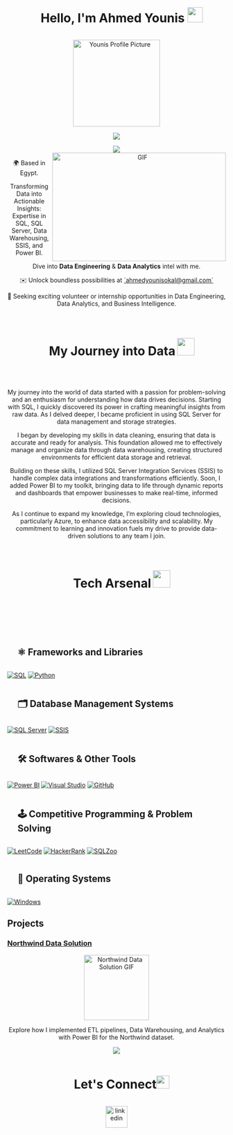 <!-- Hero Title -->
<div id="user-content-toc" align="center">
  <ul>
    <summary><h1 style="display: inline-block">Hello, I'm Ahmed Younis <img src="https://media.giphy.com/media/hvRJCLFzcasrR4ia7z/giphy.gif" width="35"></h1></summary>
  </ul>
</div>

<!-- Profile Picture -->
<div align="center">
  <img src="https://avatars.githubusercontent.com/u/134159137?v=4" alt="Younis Profile Picture" width="200">
</div>

<!-- Hero Typescript Title -->
<p align="center">
  <a href="https://github.com/DenverCoder1/readme-typing-svg"><img src="https://readme-typing-svg.herokuapp.com?font=Time+New+Roman&color=%2305982&size=25&center=true&vCenter=true&width=600&height=100&lines=Junior+Data+Engineer;Junior+Data+Analyst"></a>
</p>

<!--horizontal divider(gradiant)-->
<div align="center">
  <img src="https://user-images.githubusercontent.com/73097560/115834477-dbab4500-a447-11eb-908a-139a6edaec5c.gif">
</div>

<!-- Hero Right Image -->
<div align="center">
  <img align="right" height="250" width="400" alt="GIF" src="https://github.com/JayantGoel001/JayantGoel001/blob/master/GIF/code.gif">
</div>

<div align="center">
  <p>🌍 Based in Egypt.</p>
  <p>Transforming Data into Actionable Insights: Expertise in SQL, SQL Server, Data Warehousing, SSIS, and Power BI.</p>
  <p>Dive into <strong>Data Engineering</strong> & <strong>Data Analytics</strong> intel with me.</p>
  <p>✉️ Unlock boundless possibilities at <a href="mailto:ahmedyounisokal@gmail.com" target="_blank">`ahmedyounisokal@gmail.com`</a></p>
  <p>🌟 Seeking exciting volunteer or internship opportunities in Data Engineering, Data Analytics, and Business Intelligence.</p>
</div>

<br>

<!-- About Section Title -->
<div id="user-content-toc" align="center">
  <ul>
    <summary style="margin-bottom: 50px;">
      <h1 style="display: inline-block">My Journey into Data</h1>
      <picture>
        <img src="https://user-images.githubusercontent.com/74038190/235223599-0eadbd7c-c916-4f24-af9d-9242730e6172.gif" width="40px">
      </picture>
    </summary>
  </ul>
</div>

<!-- About Section Content -->
<div align="center">
  <p>My journey into the world of data started with a passion for problem-solving and an enthusiasm for understanding how data drives decisions. Starting with SQL, I quickly discovered its power in crafting meaningful insights from raw data. As I delved deeper, I became proficient in using SQL Server for data management and storage strategies.</p>

  <p>I began by developing my skills in data cleaning, ensuring that data is accurate and ready for analysis. This foundation allowed me to effectively manage and organize data through data warehousing, creating structured environments for efficient data storage and retrieval.</p>

  <p>Building on these skills, I utilized SQL Server Integration Services (SSIS) to handle complex data integrations and transformations efficiently. Soon, I added Power BI to my toolkit, bringing data to life through dynamic reports and dashboards that empower businesses to make real-time, informed decisions.</p>

  <p>As I continue to expand my knowledge, I’m exploring cloud technologies, particularly Azure, to enhance data accessibility and scalability. My commitment to learning and innovation fuels my drive to provide data-driven solutions to any team I join.</p>
</div>

<br>

<!-- Tech Stack Title -->
<div id="user-content-toc" align="center">
  <ul>
    <summary style="margin-bottom: 50px;">
      <h1 style="display: inline-block">Tech Arsenal</h1>
      <picture>
        <img src="https://github.com/7oSkaaa/7oSkaaa/blob/main/Images/about_me.gif?raw=true" width="40px">
      </picture>
    </summary>
  </ul>
</div>

<br>

<!-- Frameworks and Libraries -->
<div id="user-content-toc"><ul align="left"><summary><h2 style="display: inline-block">⚛️ Frameworks and Libraries</h2></summary></ul></div>
<p>
<a href="https://www.sql.org/"><img alt="SQL" src="https://img.shields.io/badge/SQL-27AE60?logo=sql&logoColor=fff&style=flat"></a>
<a href="https://www.python.org/"><img alt="Python" src="https://img.shields.io/badge/Python-3776AB?logo=python&logoColor=fff&style=flat"></a>
</p>

<!-- Database Management Systems -->
<div id="user-content-toc"><ul align="left"><summary><h2 style="display: inline-block">🗂️ Database Management Systems</h2></summary></ul></div>
<p>
<a href="https://www.microsoft.com/en-us/sql/"><img alt="SQL Server" src="https://img.shields.io/badge/SQL%20Server-27AE60?logo=mssql&logoColor=fff&style=flat"></a>
<a href="https://www.microsoft.com/en-us/sql/"><img alt="SSIS" src="https://img.shields.io/badge/SSIS-29ABCA?logo=ssis&logoColor=fff&style=flat"></a>
</p>

<!-- Softwares & Other Tools -->
<div id="user-content-toc"><ul align="left"><summary><h2 style="display: inline-block">🛠️ Softwares & Other Tools</h2></summary></ul></div>
<p>
<a href="https://www.microsoft.com/en-us/sql/"><img alt="Power BI" src="https://img.shields.io/badge/Power%20BI-F39D2B?logo=powerbi&logoColor=fff&style=flat"></a>
<a href="https://code.visualstudio.com/"><img alt="Visual Studio" src="https://img.shields.io/badge/Visual%20Studio-%23007ACC.svg?&logo=visual-studio-code&logoColor=white"></a>
<a href="https://github.com/"><img alt="GitHub" src="https://img.shields.io/badge/GitHub-%23181717.svg?&logo=github&logoColor=white"></a>
</p>

<!-- Competitive Programming -->
<div id="user-content-toc"><ul align="left"><summary><h2 style="display: inline-block">🕹️ Competitive Programming & Problem Solving</h2></summary></ul></div>
<p>
<a href="https://leetcode.com/"><img alt="LeetCode" src="https://img.shields.io/badge/LeetCode-%23FFA116.svg?&logo=leetcode&logoColor=white"></a>
<a href="https://www.hackerrank.com/"><img alt="HackerRank" src="https://img.shields.io/badge/HackerRank-%232EC866.svg?&logo=hackerrank&logoColor=white"></a>
<a href="https://sqlzoo.net/"><img alt="SQLZoo" src="https://img.shields.io/badge/SQLZoo-%23FFD700.svg?&logo=sqlzoo&logoColor=black"></a>
</p>

<!-- Operating Systems -->
<div id="user-content-toc"><ul align="left"><summary><h2 style="display: inline-block"> 🐙 Operating Systems</h2></summary></ul></div>
<p>
<a href="https://www.windows.com/"><img alt="Windows" src="https://img.shields.io/badge/Windows-%23008CBA.svg?&logo=windows&logoColor=white"></a>
</p>


## Projects
### [Northwind Data Solution](https://github.com/Y0un1s/Northwind-Data-Solution)
<div align="center">
  <a href="https://github.com/Y0un1s/Northwind-Data-Solution">
    <img src="https://user-images.githubusercontent.com/74038190/221352987-68da234d-4d62-4e9d-9d7f-098dc657c2dc.gif" alt="Northwind Data Solution GIF" width="150">
  </a>
</div>
<p align="center">Explore how I implemented ETL pipelines, Data Warehousing, and Analytics with Power BI for the Northwind dataset.</p>

<div align="center">
  <img src="https://user-images.githubusercontent.com/73097560/115834477-dbab4500-a447-11eb-908a-139a6edaec5c.gif">
</div>



<!-- Connect with me -->
<div id="user-content-toc" align="center">
  <ul>
    <summary><h1 style="display: inline-block">Let's Connect</h1><img src="https://user-images.githubusercontent.com/74038190/216120981-b9507c36-0e04-4469-8e27-c99271b45ba5.png" width ="30"></summary>
  </ul>
</div>

<!--icons and links-->
<p align="center">
<a href="https://www.linkedin.com/in/ahmed-younis-o" target="blank"><img align="center" src="https://user-images.githubusercontent.com/74038190/235294012-0a55e343-37ad-4b0f-924f-c8431d9d2483.gif" alt="linkedin" height="50" width="50" /></a>
